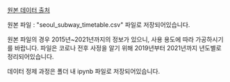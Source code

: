 [원본 데이터 출처](http://data.seoul.go.kr/dataList/OA-12252/S/1/datasetView.do)

원본 파일 :  "seoul\_subway\_timetable.csv" 파일로 저장되어있습니다.

원본 파일의 경우 2015년~2021년까지의 정보가 있으니, 사용 용도에 따라 가공하시기를 바랍니다. 파일은 코로나 전후 사정을 알기 위해 2019년부터 2021년까지 년도별로 정리되어있습니다.

데이터 정제 과정은 폴더 내 ipynb 파일로 저장되어있습니다.